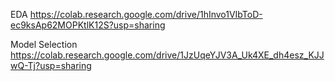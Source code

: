EDA 
https://colab.research.google.com/drive/1hInvo1VIbToD-ec9ksAp62MOPKtlK12S?usp=sharing

Model Selection
https://colab.research.google.com/drive/1JzUqeYJV3A_Uk4XE_dh4esz_KJJwQ-Tj?usp=sharing

